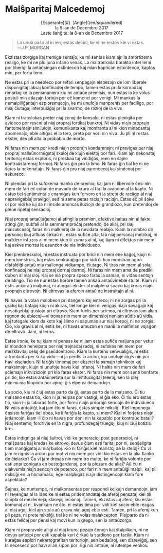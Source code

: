 Malŝparitaj Malcedemoj
======================

<center>[Esperante](#)  [Angle](/en/squandered)</center>
<center>la 5-an de Decembro 2017</center>
<center>Laste ŝanĝita: la 8-an de Decembro 2017</center>

>La unua paŝo al iri ien, estas decidi, ke vi ne restos kie vi estas.<br>
>―J.P. MORGAN

Ekzistas zorgiga kaj tremiga sentaĵo, ke mi sentas kiam ajn la amortizema realiĝo, ke mi ne plu juna
infano venas. La maltrankvila barakto inter lerni por liberigi la antaŭsingan estintecon kaj mian
kaprican estontecon, kaptas min, per forta teno.

Ne estas pri la neebleco por refari senpagajn elspezojn de iom liberale disponigitaj laksaj
konfinadoj de tempo, tamen estas pri la kornaŭzaj rimarkoj ke la pensmaniero kiu mi antaŭe premisis,
nun estas io ke volus postuli min atlazajn fortojn por eĉ komenci por venigi. Mi mankas la
nemalpliiĝantajn esploremecojn, ke mi unufoje manprenis per faciligo, por miaj ĉiutagaj interpuŝiĝoj
pri la svarmoj de razioj de la vivo.

Kiam ni translokas preter niaj zonoj de konsolo, ni estas plenigita per avideco por reveni al niaj
propraj fortikaj bunkroj. Ni vidas niajn proprajn fantomemajn similulojn, komunikanta kaj montranta
al ni kion minacantaj abomenaĵoj eble altiĝas el la tero, preta por vori nin viva. Ju pli ni
restas ekster, des pli alta la probablo de morto.

Ni faras nin mem por kredi niajn proprajn kondamnojn; ni pravigas per niaj propraj mallaŭnormigataj
skaloj de kiujn elektoj por fari. Kiam ajn nekonataj teritorioj estas esploris, ni preskaŭ tuj
vindiĝas, reen en ŝajne kontraŭstaremaj formoj. Ni faras ĝin pro la timo. Ni faras ĝin tial ke ni ne
ŝatas la nekonatajn. Ni faras ĝin pro niaj parencecoj kaj sindonoj por sekureco.

Ni plendas pri la sufokema manko de premio, kaj jam ni libervole ĉesi nin mem de fari eĉ colon de
movado de kruro al fari la avancon al la kapto. Ni estas tiel sentimentale enamiĝas kun fervoro en la
strebi de raciigo al niaj nepravigeblaj pravigoj, sed ni same petas raciajn raciojn. Estas eĉ pli
ŝoke ol por vidi ke iuj da ni inside anoncas iluziojn de grandiozo, kun pretendoj de plene ripetaj
sensacioj.

Niaj propraj antaŭjuĝemoj al atingi la premion, efektive haltas nin al fakte atingi ĝin, subfali al
la senmemriproĉaj pretendoj de aliaj, pri siaj malsukcesoj, faras nin malkleraj de la nevidata
realaĵo. Kiam la nombro de personoj kiuj alfluas ĉirkaŭ ni, estas sufiĉe alta, laŭ niaj personaj
metrikoj, ni malklere infuzas al ni mem kiun ili zumas al ni, kaj tiam ni difektas nin mem kaj sekve
mortas la esencon de nia individueco.

Kiel prenkreskuloj, ni estas instruata por bridi nin mem ene kaĝoj, kiujn ni mem konstruis, kaj
estas senkuraĝiga por vidi ĉi tiun monstran agon disfaldiĝi antaŭ mia mallonga vidkampo, ĉiutage. Ni
tiras nin mem al solaj konfinadoj ne niaj propraj dornaj dormoj. Ni faras nin mem ama de prediki
dubon al niaj uloj. Kaj se nia propra speco faras la saman, ni vidas sentojn de atingo. Tio ne nur
estas horore tamen ankaŭ antaŭvideble stulte. Kiam ni estis ankoraŭ maljunaj, ni atingas ekster al
malplena spaco kaj kreas niajn proprajn eltrovojn. Ni eltrovas la aferojn antaŭ ne instruitajn al ni.

Ni havas la volan malobeon pri danĝero kaj estreco; ni ne zorgas pri la gratoj kaj bataĵoj kiujn ni
akiras, tiel longe kiel ni verigas niajn sovaĝajn kaj nesatigeblaj gustojn pri eltrovo. Kiam fuelis
per sciemo, ni eltrovas jam alian regnon de eblecoj—ni trovas nin mem en dimensioj neniam aŭdis aŭ
vidis, kaj tutegale kiom da koto kaj ŝlimo ni sapumas sur niaj korpoj, ni ne zorgis. Ĉio, kio gravis
al ni, estis ke, ni havas amuzon en marŝi la malfinian vojaĝon de eltrovo. Jam, ni lernis.

Estas ironie, ke tuj kiam ni pensas ke ni jam estas sufiĉe maljuna por veturi la mondon nehelpata
per niaj trejnadaj radoj, ni sufokas nin mem per mezklavitaj celoj de pseŭdoeltrovo. Kiam la kurteno
senvualiĝis, ni estis alfrontanta per ŝoka vido—ni ja perdis la ardon, kiu unufoje irigis nin por
havi elsciadon. Ni fariĝis timemaj por ekzerci la samajn teknikojn kaj maksimojn, kiujn ni unufoje
havis kiel infanoj. Ni haltis nin mem de fari sciemajn inkviziciojn pri kio faras ekster. Ni faras
nin mem por senti bonfarte pri tio, kio estas antaŭmetata sur la instituciigitaj teleroj, sen la
plej minimuma klopodo por apogi ĝis elpensi demandojn.

La socio, kiu ni ĉiuj estas parto da ĝi, estas parto de la malsano. Ĉi tiu malsano estas tio, kion
ni ja helpas por vastigi, el ĝia eko. Ĉi tiu ero estas tio, kion ni ja laboras forte, por formi
niajn proprajn sencojn de individueco. Ni volis antaŭiĝi, kaj jam ĉio ni faras, estas simple
miksiĝi. Kiel imponega ĉasisto fariĝas tiel obea, ke li fariĝis la kapto, si mem? Kial ni forĵetas
niajn ĵetlancojn, kiam ili ĉio ni havas por doni nin la kapablo por kontraŭe batali? Niaj sentemoj
fordrivis en la nigra, profundegaj truegoj, kiuj ni ĉiuj kotizis krei.

Estas indigniga al niaj ŝultroj, vidi ke generacioj post generacioj, ni malŝparas kaj kredas ke
eltrovoj devus ĉiam esti faritaj por ni, senŝeligita tiam manĝigataj al niaj buŝoj. Kio ni fariĝis
kiel maristoj de la steloj? Ĉu vi jam rezignis la ardon por motivi nin mem por vidi kio estas en la
alia flanko de ĉielarko? Ĉu vi jam dresas nin mem tro multe, ke ni fariĝis volonte por esti
enprizonigata en bestoĝardenoj, por la plezuro de aliaj? Aŭ ĉu ni elakvumis niajn sencojn de
potenco, por fari nin mem antaŭiĝi malpli, kaj pli miksiĝi en la homamaso, ege malpliigas niajn
distingencojn kiam fore aspektata?

Ŝajnas, ke nuntempe, ni malkonsentas por respondi kelkajn demandojn, jam ni revenĝas al la ideo ke
ni estas pridemandataj de aferoj pensataj kiel pli simpla ol mezlernejaj klasejaj lecionoj. Tamen,
ekzistas iuj aferoj kiu estas komunaj al ni, kvankam ne ĉio: ni estas tima por vidi kiel socio eble
reagas al niaj agoj, kiel ajn stula aŭ grava niaj agoj eble esti. Tamen, pri la aferoj kun pli peza,
ni prete miksiĝi, tial ke ni ne volas malakcepton. Plejparto da ni estas feliĉaj por pensi kaj movi
kun la grego, sen ia antaŭzorgo.

Kiam ni propravole alligi al niaj kruroj pezajn ĉenojn kaj ŝtalpilkojn, ni ne devus anticipi por
esti kapabla kuri ĉirkaŭ la stadiono per facila. Kiam ni kuraĝas esplori nekartografitan
teritoriojn, sen bedaŭroj, sen disreviĝoj, sen la neceseco por havi alian ŝipon por irigi nin
antaŭe, ni iutempe venkos.
